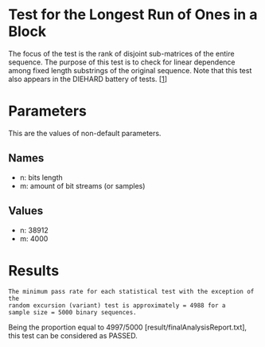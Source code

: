 # Test for the Longest Run of Ones in a Block

The focus of the test is the rank of disjoint sub-matrices of the entire sequence. The purpose of this test is to check for linear dependence among fixed length substrings of the original sequence. Note that this test also appears in the DIEHARD battery of tests. [[1](https://nvlpubs.nist.gov/nistpubs/Legacy/SP/nistspecialpublication800-22r1a.pdf)]

# Parameters

This are the values of non-default parameters.

## Names

- n: bits length
- m: amount of bit streams (or samples)

## Values

- n: 38912
- m: 4000

# Results

```
The minimum pass rate for each statistical test with the exception of the
random excursion (variant) test is approximately = 4988 for a
sample size = 5000 binary sequences.
```

Being the proportion equal to 4997/5000 [result/finalAnalysisReport.txt], this test can be considered as PASSED.
